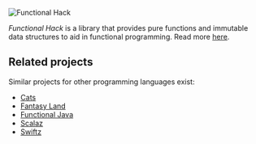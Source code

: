 ![Functional Hack][1]

_Functional Hack_ is a library that provides pure functions and immutable data
structures to aid in functional programming. Read more [here](https://rightfold.gitbooks.io/fh/content/).

[1]: https://raw.githubusercontent.com/rightfold/fh/master/doc/Assets/Logo.png

## Related projects

Similar projects for other programming languages exist:

 - [Cats][10]
 - [Fantasy Land][20]
 - [Functional Java][30]
 - [Scalaz][40]
 - [Swiftz][50]

[10]: http://typelevel.org/cats/
[20]: https://github.com/fantasyland/fantasy-land
[30]: http://www.functionaljava.org/
[40]: http://scalaz.github.io/scalaz/
[50]: https://github.com/typelift/Swiftz
